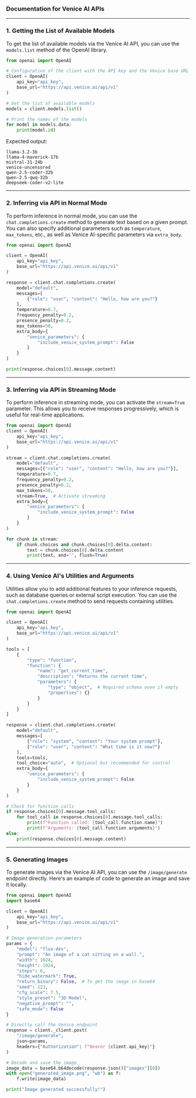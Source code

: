 ### Documentation for Venice AI APIs

---

### 1. Getting the List of Available Models

To get the list of available models via the Venice AI API, you can use the `models.list` method of the OpenAI library.

```python
from openai import OpenAI

# Configuration of the client with the API key and the Venice base URL
client = OpenAI(
    api_key="api_key",
    base_url="https://api.venice.ai/api/v1"
)

# Get the list of available models
models = client.models.list()

# Print the names of the models
for model in models.data:
    print(model.id)
```

Expected output:

```
llama-3.2-3b
llama-4-maverick-17b
mistral-31-24b
venice-uncensored
qwen-2.5-coder-32b
qwen-2.5-qwq-32b
deepseek-coder-v2-lite
```

---

### 2. Inferring via API in Normal Mode

To perform inference in normal mode, you can use the `chat.completions.create` method to generate text based on a given prompt. You can also specify additional parameters such as `temperature`, `max_tokens`, etc., as well as Venice AI-specific parameters via `extra_body`.

```python
from openai import OpenAI

client = OpenAI(
    api_key="api_key",
    base_url="https://api.venice.ai/api/v1"
)

response = client.chat.completions.create(
    model="default",
    messages=[
        {"role": "user", "content": "Hello, how are you?"}
    ],
    temperature=0.7,
    frequency_penalty=0.2,
    presence_penalty=0.2,
    max_tokens=50,
    extra_body={
        "venice_parameters": {
            "include_venice_system_prompt": False
        }
    }
)

print(response.choices[0].message.content)
```

---

### 3. Inferring via API in Streaming Mode

To perform inference in streaming mode, you can activate the `stream=True` parameter. This allows you to receive responses progressively, which is useful for real-time applications.

```python
from openai import OpenAI
client = OpenAI(
    api_key="api_key",
    base_url="https://api.venice.ai/api/v1"
)

stream = client.chat.completions.create(
    model="default",
    messages=[{"role": "user", "content": "Hello, how are you?"}],
    temperature=0.7,
    frequency_penalty=0.2,
    presence_penalty=0.2,
    max_tokens=50,
    stream=True,  # Activate streaming
    extra_body={
        "venice_parameters": {
            "include_venice_system_prompt": False
        }
    }
)

for chunk in stream:
    if chunk.choices and chunk.choices[0].delta.content:
        text = chunk.choices[0].delta.content
        print(text, end='', flush=True)
```

---

### 4. Using Venice AI's Utilities and Arguments

Utilities allow you to add additional features to your inference requests, such as database queries or external script execution. You can use the `chat.completions.create` method to send requests containing utilities.

```python
from openai import OpenAI

client = OpenAI(
    api_key="api_key",
    base_url="https://api.venice.ai/api/v1"
)

tools = [
    {
        "type": "function",
        "function": {
            "name": "get_current_time",
            "description": "Returns the current time",
            "parameters": {
                "type": "object",  # Required schema even if empty
                "properties": {}
            }
        }
    }
]

response = client.chat.completions.create(
    model="default",
    messages=[
        {"role": "system", "content": "Your system prompt"},
        {"role": "user", "content": "What time is it now?"}
    ],
    tools=tools,
    tool_choice="auto",  # Optional but recommended for control
    extra_body={
        "venice_parameters": {
            "include_venice_system_prompt": False
        }
    }
)

# Check for function calls
if response.choices[0].message.tool_calls:
    for tool_call in response.choices[0].message.tool_calls:
        print(f"Function called: {tool_call.function.name}")
        print(f"Arguments: {tool_call.function.arguments}")
else:
    print(response.choices[0].message.content)
```

---

### 5. Generating Images

To generate images via the Venice AI API, you can use the `/image/generate` endpoint directly. Here's an example of code to generate an image and save it locally.

```python
from openai import OpenAI
import base64

client = OpenAI(
    api_key="api_key",
    base_url="https://api.venice.ai/api/v1"
)

# Image generation parameters
params = {
    "model": "flux-dev",
    "prompt": "An image of a cat sitting on a wall.",
    "width": 1024,
    "height": 1024,
    "steps": 6,
    "hide_watermark": True,
    "return_binary": False,  # To get the image in base64
    "seed": 123,
    "cfg_scale": 7.5,
    "style_preset": "3D Model",
    "negative_prompt": "",
    "safe_mode": False
}

# Directly call the Venice endpoint
response = client._client.post(
    "/image/generate",
    json=params,
    headers={"Authorization": f"Bearer {client.api_key}"}
)

# Decode and save the image
image_data = base64.b64decode(response.json()["images"][0])
with open("generated_image.png", "wb") as f:
    f.write(image_data)

print("Image generated successfully!")
```

